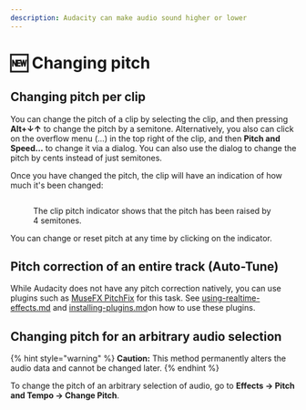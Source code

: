 ```yaml
---
description: Audacity can make audio sound higher or lower
---
```


# 🆕 Changing pitch

## Changing pitch per clip

You can change the pitch of a clip by selecting the clip, and then pressing **Alt+↓↑** to change the pitch by a semitone. Alternatively, you also can click on the overflow menu (...) in the top right of the clip, and then **Pitch and Speed...** to change it via a dialog. You can also use the dialog to change the pitch by cents instead of just semitones.

Once you have changed the pitch, the clip will have an indication of how much it's been changed:

<figure><img src="../.gitbook/assets/clip pitch indicator" alt=""><figcaption><p>The clip pitch indicator shows that the pitch has been raised by 4 semitones.</p></figcaption></figure>

You can change or reset pitch at any time by clicking on the indicator.&#x20;

## Pitch correction of an entire track (Auto-Tune)

&#x20;While Audacity does not have any pitch correction natively, you can use plugins such as [MuseFX PitchFix](https://www.musehub.com/) for this task. See [using-realtime-effects.md](using-realtime-effects.md "mention") and [installing-plugins.md](../basics/customizing-audacity/installing-plugins.md "mention")on how to use these plugins.

## Changing pitch for an arbitrary audio selection

{% hint style="warning" %}
**Caution:** This method permanently alters the audio data and cannot be changed later.
{% endhint %}

To change the pitch of an arbitrary selection of audio, go to **Effects -> Pitch and Tempo -> Change Pitch**.&#x20;
